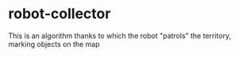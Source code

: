 # robot-collector
This is an algorithm thanks to which the robot "patrols" the territory, marking objects on the map
